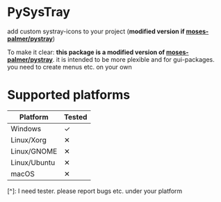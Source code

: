 # PySysTray
add custom systray-icons to your project (**modified version if [moses-palmer/pystray](https://github.com/moses-palmer/pystray)**)

To make it clear: **this package is a modified version of [moses-palmer/pystray](https://github.com/moses-palmer/pystray)**.
it is intended to be more plexible and for gui-packages.
you need to create menus etc. on your own


# Supported platforms

| Platform     | Tested |
| ------------ | ------ |
| Windows      | ✓      |
| Linux/Xorg   | ✕      |
| Linux/GNOME  | ✕      |
| Linux/Ubuntu | ✕      |
| macOS        | ✕      |

[^]: I need tester. please report bugs etc. under your platform


